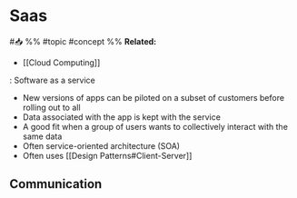# Saas
#📥 
%%
#topic
#concept
%%
**Related:**
-  [[Cloud Computing]]


: Software as a service 

- New versions of apps can be piloted on a subset of customers before rolling out to all
- Data associated with the app is kept with the service
- A good fit when a group of users wants to collectively interact with the same data
- Often service-oriented architecture (SOA)
- Often uses [[Design Patterns#Client-Server]]


## Communication
